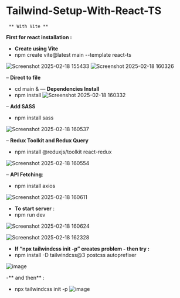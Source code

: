 # Tailwind-Setup-With-React-TS
     ** With Vite **

**First for react installation :** 
- **Create using Vite**
- npm create vite@latest main --template react-ts  

![Screenshot 2025-02-18 155433](https://github.com/user-attachments/assets/dad55c7a-5129-4cb2-bf32-030c4f7e3ae8)
![Screenshot 2025-02-18 160326](https://github.com/user-attachments/assets/5ee0bfbe-95d2-4228-bd4f-6d7c80361024)

– **Direct to file** 
- cd main 
& 
— **Dependencies Install**
- npm install
![Screenshot 2025-02-18 160332](https://github.com/user-attachments/assets/9bdb4d2b-301f-463f-bc21-6ba2eba03153)

– **Add SASS**
- npm install sass

![Screenshot 2025-02-18 160537](https://github.com/user-attachments/assets/e4ab52e2-2855-43b5-bea7-6fc4dabdac2a)

– **Redux Toolkit and Redux Query**
- npm install @reduxjs/toolkit react-redux

![Screenshot 2025-02-18 160554](https://github.com/user-attachments/assets/4a83e640-642b-40b4-aff8-822d6b6702a3)

– **API Fetching**: 
- npm install axios

![Screenshot 2025-02-18 160611](https://github.com/user-attachments/assets/569c1b29-8440-44f1-9258-5ee4fe36569e)

- **To start server** :
- npm run dev

![Screenshot 2025-02-18 160624](https://github.com/user-attachments/assets/1e0f97b0-2419-409b-a074-b54fc0a48033)

![Screenshot 2025-02-18 162328](https://github.com/user-attachments/assets/84ab60f7-71ac-438f-aec7-2d3c70fbf491)

- **If “npx tailwindcss init -p” creates problem - then try :**
-  npm install -D tailwindcss@3 postcss autoprefixer 

![image](https://github.com/user-attachments/assets/36ae41e3-536c-4fce-b902-cf344bb2f82e)

-** and then** : 
- npx tailwindcss init -p
![image](https://github.com/user-attachments/assets/e7eee133-7513-42ef-984e-4cbea2d2de3c)


